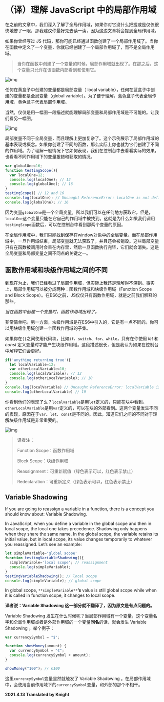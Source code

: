 # （译）理解 JavaScript 中的局部作用域

在之前的文章中，我们深入了解了全局作用域，如果你对它没什么把握或是仅仅很快地瞥了一眼，那我建议你最好先去读一读，因为这边文章将会提到全局作用域。

如果你曾经写过 JS 代码，那你可能已经通过函数创建了一个局部作用域了。当你在函数中定义了一个变量，你就已经创建了一个局部作用域了，而不是全局作用域。

> 当你在函数中创建了一个变量的时候，局部作用域就出现了。在那之后，这个变量只允许在该函数内部看到和使用它。

![img](https://miro.medium.com/max/899/1*6kTeSUP0V2UIgOmavp-TDg.png)

任何在黄盒子中创建的变量都是局部变量（ local variable），任何在蓝盒子中创建的变量都是全局变量（global variable）。为了便于理解，蓝色盒子代表全局作用域，黄色盒子代表局部作用域。

当然，仅仅是用一幅图一段描述就能理解局部变量和局部作用域是不可能的。让我们看另一幅图。

![img](https://miro.medium.com/max/708/1*NydrUTYskUaM1y8HQVenNw.png)

局部变量不同于全局变量，而且理解上更加复杂了。这个示例展示了局部作用域的基本表现或概念。如果你创建了不同的函数，那么实际上你也就为它们创建了不同的作用域。为了理解一般情况下它如何表现，我们在控制台中去看看实际的效果，也看看不同作用域下的变量报错和获取的情况。

```javascript
var globalOne=16;
function testingScope(){
  var localOne=12;
  console.log(localOne); // 12
  console.log(globalOne); // 16
}
testingScope() // 12 and 16
console.log(localOne); // Uncaught ReferenceError: localOne is not defined
console.log(globalOne); // 16
```

因为变量```globalOne```是一个全局变量，所以我们可以在任何地方获取它。但是，```localOne```这个变量只能在它自己的作用域中被找到。这就是为什么如果我们调用```testingScope```函数后，可以在控制台中看到那两个变量的原因。

在全局作用域中，我们只能找到保存在window对象中的全局变量。而在局部作用域中，一旦作用域结束，局部变量就无法获取了，并且还会被销毁。这些局部变量只有在函数被调用时会呆在内存里，然后一旦函数执行完毕，它们就会消失。这是全局变量和局部变量之间不同点的关键之一。

## 函数作用域和块级作用域之间的不同

到现在为止，我们已经看过了局部作用域，但实际上我还是理解得不深刻。事实上，局部作用域可以被分成两种：函数作用域和块级作用域（Function Scope and Block Scope）。在ES6之前，JS仅仅只有函数作用域，就是之前我们解释的那些。

*当在函数中创建一个变量时，函数作用域出现了。*

非常简单吧。另一方面，块级作用域是在ES6中引入的，它是有一点不同的。你可以用块级作用域创建一个函数作用域的子集。

如果你在```{}```之间使用代码块，比如```if```、```switch```、```for```、```while```，只有在你使用 *let* 和 *const* 定义变量时才能产生块级作用域。这段描述很长，但是我认为如果在控制台中解释它们会更好。

```javascript
if('anything returning true'){
  let localVariable=12;
  var otherLocalVariable=10;
  console.log(localVariable); // 12
  console.log(otherLocalVariable); // 10
}
console.log(localVariable) // Uncaught ReferenceError: localVariable is not defined
console.log(otherLocalVariable) // 10
```

你看到他们的表现了么？```localvariable```是用```let```定义的，只能在块中看到。```otherLocalVariable```是用```var```定义的，可以在块的外部看到。这两个变量发生不同的表现，原因在于```var```、```let```、```const```是不同的。因此，知道它们之间的不同对于理解块级作用域是非常重要的。

![img](https://miro.medium.com/max/845/1*ILpUdflpCK38UTesUHphxg.png)

> 译者注：
>
> Function Scope：函数作用域
>
> Block Scope：块级作用域
>
> Reassignment：可重新赋值（绿色表示可以，红色表示禁止）
>
> Redeclaration：可重新定义（绿色表示可以，红色表示禁止）

##  **Variable Shadowing**

If you are going to reassign a variable in a function, there is a concept you should know about: Variable Shadowing.

In JavaScript, when you define a variable in the global scope and then in local scope, the local one takes precedence. Shadowing only happens when they share the same name. In the global scope, the variable retains its initial value, but in local scope, its value changes temporarily to whatever you reassigned. Let’s see an example:

```javascript
let simpleVariable='global scope'
function testingVariableShadowing(){
  simpleVariable='local scope'; // reassignment
  console.log(simpleVariable);
}
testingVariableShadowing(); // local scope
console.log(simpleVariable); // global scope
```

In global scope, `**simpleVariable**`**’s** value is still global scope while when it is called in function scope, it changes to local scope.



**译者说：Variable Shadowing 这一部分就不翻译了，因为原文是有点问题的。**

Variable Shadowing 发生在什么时候呢？当局部作用域有一个变量，这个变量名字和全局作用域或者是外部作用域的一个变量**同名**的话，就会发生 Variable Shadowing 。举个例子：

```javascript
var currencySymbol = "$";

function showMoney(amount) {
  var currencySymbol = "€";
  console.log(currencySymbol + amount);
}

showMoney("100"); // €100
```

这里```currencySymbol```变量显然就触发了 Variable Shadowing 。在局部作用域中，会使用当前作用域下的```currencySymbol```变量，和外部的那个不相干。

**2021.4.13 Translated by Knight**